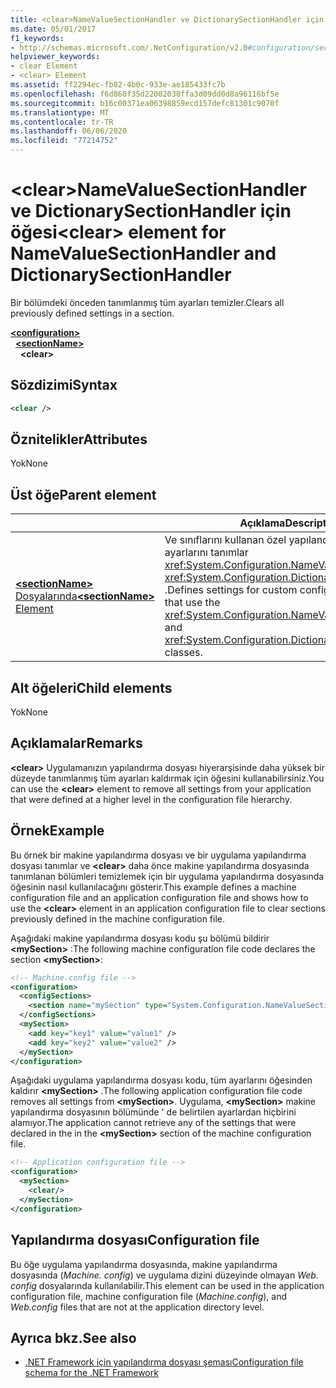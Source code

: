 ```yaml
---
title: <clear>NameValueSectionHandler ve DictionarySectionHandler için öğesi
ms.date: 05/01/2017
f1_keywords:
- http://schemas.microsoft.com/.NetConfiguration/v2.0#configuration/sectionName/clear
helpviewer_keywords:
- clear Element
- <clear> Element
ms.assetid: ff2294ec-fb82-4b0c-933e-ae185433fc7b
ms.openlocfilehash: f6d860f35d22002030ffa3d09dd0d8a96116bf5e
ms.sourcegitcommit: b16c00371ea06398859ecd157defc81301c9070f
ms.translationtype: MT
ms.contentlocale: tr-TR
ms.lasthandoff: 06/06/2020
ms.locfileid: "77214752"
---
```

# <a name="clear-element-for-namevaluesectionhandler-and-dictionarysectionhandler"></a><span data-ttu-id="6b1f3-102">\<clear>NameValueSectionHandler ve DictionarySectionHandler için öğesi</span><span class="sxs-lookup"><span data-stu-id="6b1f3-102">\<clear> element for NameValueSectionHandler and DictionarySectionHandler</span></span>

<span data-ttu-id="6b1f3-103">Bir bölümdeki önceden tanımlanmış tüm ayarları temizler.</span><span class="sxs-lookup"><span data-stu-id="6b1f3-103">Clears all previously defined settings in a section.</span></span>

[**\<configuration>**](configuration-element.md)\
&nbsp;&nbsp;[**\<sectionName>**](custom-element-2.md)\
&nbsp;&nbsp;&nbsp;&nbsp;**\<clear>**

## <a name="syntax"></a><span data-ttu-id="6b1f3-104">Sözdizimi</span><span class="sxs-lookup"><span data-stu-id="6b1f3-104">Syntax</span></span>

```xml
<clear />
```

## <a name="attributes"></a><span data-ttu-id="6b1f3-105">Öznitelikler</span><span class="sxs-lookup"><span data-stu-id="6b1f3-105">Attributes</span></span>

<span data-ttu-id="6b1f3-106">Yok</span><span class="sxs-lookup"><span data-stu-id="6b1f3-106">None</span></span>

## <a name="parent-element"></a><span data-ttu-id="6b1f3-107">Üst öğe</span><span class="sxs-lookup"><span data-stu-id="6b1f3-107">Parent element</span></span>

|     | <span data-ttu-id="6b1f3-108">Açıklama</span><span class="sxs-lookup"><span data-stu-id="6b1f3-108">Description</span></span> |
| --- | ------------|
| [<span data-ttu-id="6b1f3-109">**\<sectionName>** Dosyalarında</span><span class="sxs-lookup"><span data-stu-id="6b1f3-109">**\<sectionName>** Element</span></span>](custom-element-2.md) | <span data-ttu-id="6b1f3-110">Ve sınıflarını kullanan özel yapılandırma bölümlerinin ayarlarını tanımlar <xref:System.Configuration.NameValueSectionHandler> <xref:System.Configuration.DictionarySectionHandler> .</span><span class="sxs-lookup"><span data-stu-id="6b1f3-110">Defines settings for custom configuration sections that use the <xref:System.Configuration.NameValueSectionHandler> and <xref:System.Configuration.DictionarySectionHandler> classes.</span></span> |

## <a name="child-elements"></a><span data-ttu-id="6b1f3-111">Alt öğeleri</span><span class="sxs-lookup"><span data-stu-id="6b1f3-111">Child elements</span></span>

<span data-ttu-id="6b1f3-112">Yok</span><span class="sxs-lookup"><span data-stu-id="6b1f3-112">None</span></span>

## <a name="remarks"></a><span data-ttu-id="6b1f3-113">Açıklamalar</span><span class="sxs-lookup"><span data-stu-id="6b1f3-113">Remarks</span></span>

<span data-ttu-id="6b1f3-114">**\<clear>** Uygulamanızın yapılandırma dosyası hiyerarşisinde daha yüksek bir düzeyde tanımlanmış tüm ayarları kaldırmak için öğesini kullanabilirsiniz.</span><span class="sxs-lookup"><span data-stu-id="6b1f3-114">You can use the **\<clear>** element to remove all settings from your application that were defined at a higher level in the configuration file hierarchy.</span></span>

## <a name="example"></a><span data-ttu-id="6b1f3-115">Örnek</span><span class="sxs-lookup"><span data-stu-id="6b1f3-115">Example</span></span>

<span data-ttu-id="6b1f3-116">Bu örnek bir makine yapılandırma dosyası ve bir uygulama yapılandırma dosyası tanımlar ve **\<clear>** daha önce makine yapılandırma dosyasında tanımlanan bölümleri temizlemek için bir uygulama yapılandırma dosyasında öğesinin nasıl kullanılacağını gösterir.</span><span class="sxs-lookup"><span data-stu-id="6b1f3-116">This example defines a machine configuration file and an application configuration file and shows how to use the **\<clear>** element in an application configuration file to clear sections previously defined in the machine configuration file.</span></span>

<span data-ttu-id="6b1f3-117">Aşağıdaki makine yapılandırma dosyası kodu şu bölümü bildirir **\<mySection>** :</span><span class="sxs-lookup"><span data-stu-id="6b1f3-117">The following machine configuration file code declares the section **\<mySection>**:</span></span>

```xml
<!-- Machine.config file -->
<configuration>
  <configSections>
    <section name="mySection" type="System.Configuration.NameValueSectionHandler,System" />
  </configSections>
  <mySection>
    <add key="key1" value="value1" />
    <add key="key2" value="value2" />
  </mySection>
</configuration>
```

<span data-ttu-id="6b1f3-118">Aşağıdaki uygulama yapılandırma dosyası kodu, tüm ayarlarını öğesinden kaldırır **\<mySection>** .</span><span class="sxs-lookup"><span data-stu-id="6b1f3-118">The following application configuration file code removes all settings from **\<mySection>**.</span></span> <span data-ttu-id="6b1f3-119">Uygulama, **\<mySection>** makine yapılandırma dosyasının bölümünde ' de belirtilen ayarlardan hiçbirini alamıyor.</span><span class="sxs-lookup"><span data-stu-id="6b1f3-119">The application cannot retrieve any of the settings that were declared in the in the **\<mySection>** section of the machine configuration file.</span></span>

```xml
<!-- Application configuration file -->
<configuration>
  <mySection>
    <clear/>
  </mySection>
</configuration>
```

## <a name="configuration-file"></a><span data-ttu-id="6b1f3-120">Yapılandırma dosyası</span><span class="sxs-lookup"><span data-stu-id="6b1f3-120">Configuration file</span></span>

<span data-ttu-id="6b1f3-121">Bu öğe uygulama yapılandırma dosyasında, makine yapılandırma dosyasında (*Machine. config*) ve uygulama dizini düzeyinde olmayan *Web. config* dosyalarında kullanılabilir.</span><span class="sxs-lookup"><span data-stu-id="6b1f3-121">This element can be used in the application configuration file, machine configuration file (*Machine.config*), and *Web.config* files that are not at the application directory level.</span></span>

## <a name="see-also"></a><span data-ttu-id="6b1f3-122">Ayrıca bkz.</span><span class="sxs-lookup"><span data-stu-id="6b1f3-122">See also</span></span>

- [<span data-ttu-id="6b1f3-123">.NET Framework için yapılandırma dosyası şeması</span><span class="sxs-lookup"><span data-stu-id="6b1f3-123">Configuration file schema for the .NET Framework</span></span>](index.md)
